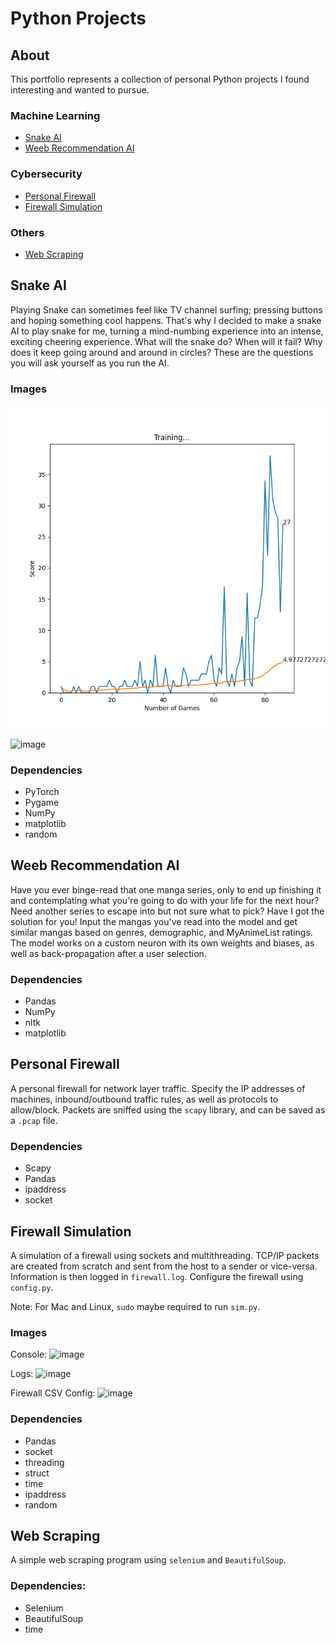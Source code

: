 # Python Projects

## About
This portfolio represents a collection of personal Python projects I found interesting and wanted to pursue.

### Machine Learning
- [Snake AI](#snake-ai)
- [Weeb Recommendation AI](#weeb-recommendation-ai)

### Cybersecurity
- [Personal Firewall](#personal-firewall)
- [Firewall Simulation](#firewall-simulation)

### Others
- [Web Scraping](#web-scraping)


## Snake AI

Playing Snake can sometimes feel like TV channel surfing; pressing buttons and hoping something cool happens.
That's why I decided to make a snake AI to play snake for me, turning a mind-numbing experience into an
intense, exciting cheering experience. What will the snake do? When will it fail? Why does it keep going
around and around in circles? These are the questions you will ask yourself as you run the AI.

### Images
![alt text](https://github.com/GlassesNoGlasses/PythonProjects/blob/main/Snake/trials/collision_distance_trial1.png)

<img width="294" alt="image" src="https://github.com/user-attachments/assets/b862e38c-1d4d-42c4-abfc-93da9def6054">


### Dependencies
- PyTorch
- Pygame
- NumPy
- matplotlib
- random


## Weeb Recommendation AI

Have you ever binge-read that one manga series, only to end up finishing it and contemplating what you're
going to do with your life for the next hour? Need another series to escape into but not sure what to pick?
Have I got the solution for you! Input the mangas you've read into the model and get similar mangas based
on genres, demographic, and MyAnimeList ratings. The model works on a custom neuron with its own weights and
biases, as well as back-propagation after a user selection.

### Dependencies
- Pandas
- NumPy
- nltk
- matplotlib


## Personal Firewall

A personal firewall for network layer traffic. Specify the IP addresses of machines, inbound/outbound traffic
rules, as well as protocols to allow/block. Packets are sniffed using the `scapy` library, and can be saved
as a `.pcap` file.


### Dependencies
- Scapy
- Pandas
- ipaddress
- socket

## Firewall Simulation

A simulation of a firewall using sockets and multithreading. TCP/IP packets are created from scratch and sent
from the host to a sender or vice-versa. Information is then logged in `firewall.log`. Configure the
firewall using `config.py`.


Note: For Mac and Linux, `sudo` maybe required to run `sim.py`.

### Images
Console:
<img width="327" alt="image" src="https://github.com/user-attachments/assets/d5852d37-8770-4b80-87c9-c94de3476803">

Logs:
<img width="707" alt="image" src="https://github.com/user-attachments/assets/b97c9089-a396-4403-a18f-11c767385d00">

Firewall CSV Config:
<img width="259" alt="image" src="https://github.com/user-attachments/assets/f1bee42d-8a57-420d-b1cd-37a5a25f3a1b">


### Dependencies
- Pandas
- socket
- threading
- struct
- time
- ipaddress
- random

## Web Scraping

A simple web scraping program using `selenium` and `BeautifulSoup`.

### Dependencies:
- Selenium
- BeautifulSoup
- time


